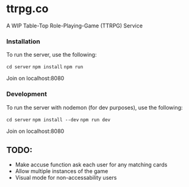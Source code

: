 # ttrpg.co
A WIP Table-Top Role-Playing-Game (TTRPG) Service

### Installation

To run the server, use the following:

`cd server`
`npm install`
`npm run`

Join on localhost:8080

### Development

To run the server with nodemon (for dev purposes), use the following:

`cd server`
`npm install --dev`
`npm run dev`

Join on localhost:8080


## TODO:

* Make accuse function ask each user for any matching cards
* Allow multiple instances of the game
* Visual mode for non-accessability users
